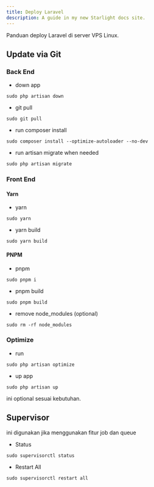 ```yaml
---
title: Deploy Laravel
description: A guide in my new Starlight docs site.
---
```


Panduan deploy Laravel di server VPS Linux.

## Update via Git

### Back End

- down app

```
sudo php artisan down
```

- git pull

```
sudo git pull
```

- run composer install

```
sudo composer install --optimize-autoloader --no-dev
```

- run artisan migrate when needed

```
sudo php artisan migrate
```

### Front End

#### Yarn

- yarn

```
sudo yarn
```

- yarn build

```
sudo yarn build
```

#### PNPM

- pnpm

```
sudo pnpm i
```

- pnpm build

```
sudo pnpm build
```

- remove node_modules (optional)

```
sudo rm -rf node_modules
```

### Optimize

- run

```
sudo php artisan optimize
```

- up app

```
sudo php artisan up
```

ini optional sesuai kebutuhan.

## Supervisor

ini digunakan jika menggunakan fitur job dan queue

- Status

```
sudo supervisorctl status
```

- Restart All

```
sudo supervisorctl restart all
```
